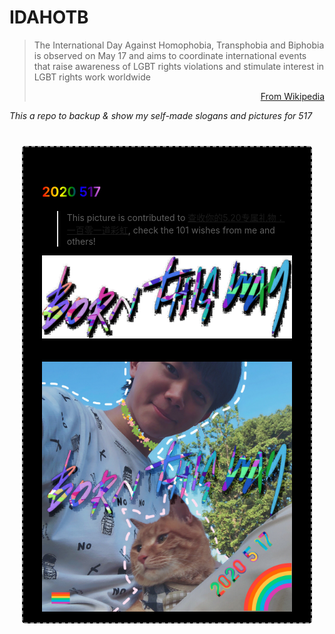 # IDAHOTB

> The International Day Against Homophobia, Transphobia and Biphobia is observed on May 17 and aims to coordinate international events that raise awareness of LGBT rights violations and stimulate interest in LGBT rights work worldwide
>
> <p align="right"><a href="https://en.wikipedia.org/wiki/International_Day_Against_Homophobia,_Transphobia_and_Biphobia">From Wikipedia</a></p>

_This a repo to backup &amp; show my self-made slogans and pictures for 517_

<div style="border: 2px gray dashed; border-radius: 5px; padding: 30px; max-width: 400px; margin: 40px auto; background-color: black">

## <span style="color: transparent; background-image: linear-gradient(to left, violet, indigo, blue, green, yellow, orange, red); -webkit-background-clip: text; background-clip: text;">2020 517</span>

> This picture is contributed to [查收你的5.20专属礼物： 一百零一道彩虹](https://mp.weixin.qq.com/s/z-o39NR_jdF7zeUsoB5wLw), check the 101 wishes from me and others!

<p align="center">
<img alt="Born This Way Slogan" src="2020/BornThisWaySlogan.png" width="400px" />
</p>
<p align="center">
<img style="margin: 20px -30px -30px -30px" alt="Born This Way, Me With My Cat" src="2020/BornThisWay.jpg" width="400px" />
</p>

</div>

</div>
